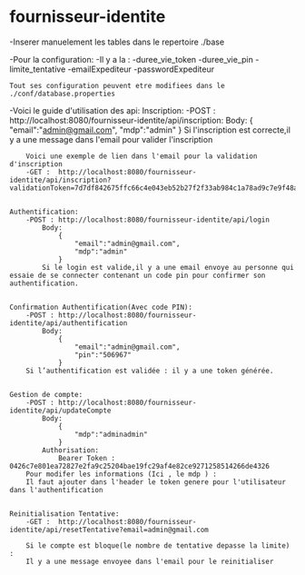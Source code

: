 # fournisseur-identite

-Inserer manuelement les tables dans le repertoire ./base

-Pour la configuration:
    -Il y a la :
        -duree_vie_token
        -duree_vie_pin
        -limite_tentative
        -emailExpediteur
        -passwordExpediteur
    
    Tout ses configuration peuvent etre modifiees dans le ./conf/database.properties


-Voici le guide d'utilisation des api:
    Inscription:
        -POST : http://localhost:8080/fournisseur-identite/api/inscription:
            Body:
                {
                    "email":"admin@gmail.com",
                    "mdp":"admin"
                }
        Si l'inscription est correcte,il y a une message dans l'email pour valider l'inscription
        
        Voici une exemple de lien dans l'email pour la validation d'inscription
        -GET :  http://localhost:8080/fournisseur-identite/api/inscription?validationToken=7d7df842675ffc66c4e043eb52b27f2f33ab984c1a78ad9c7e9f48adea00b5fc


    Authentification:
        -POST : http://localhost:8080/fournisseur-identite/api/login
            Body:
                {
                    "email":"admin@gmail.com",
                    "mdp":"admin"
                }
            Si le login est valide,il y a une email envoye au personne qui essaie de se connecter contenant un code pin pour confirmer son authentification.


    Confirmation Authentification(Avec code PIN):
        -POST : http://localhost:8080/fournisseur-identite/api/authentification
            Body:
                {
                    "email":"admin@gmail.com",
                    "pin":"506967"
                }
        Si l’authentification est validée : il y a une token générée.


    Gestion de compte:
        -POST : http://localhost:8080/fournisseur-identite/api/updateCompte
            Body:
                {
                    "mdp":"adminadmin"
                }
            Authorisation:
                Bearer Token : 0426c7e801ea72827e2fa9c25204bae19fc29af4e82ce9271258514266de4326
        Pour modifer les informations (Ici , le mdp ) : 
        Il faut ajouter dans l'header le token genere pour l'utilisateur dans l'authentification


    Reinitialisation Tentative:
        -GET :  http://localhost:8080/fournisseur-identite/api/resetTentative?email=admin@gmail.com

        Si le compte est bloque(le nombre de tentative depasse la limite) : 
        Il y a une message envoyee dans l'email pour le reinitialiser 
